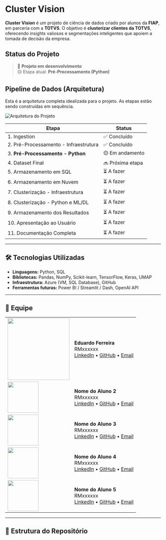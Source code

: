 # Cluster Vision

**Cluster Vision** é um projeto de ciência de dados criado por alunos da **FIAP**, em parceria com a **TOTVS**. O objetivo é **clusterizar clientes da TOTVS**, oferecendo insights valiosos e segmentações inteligentes que apoiem a tomada de decisão da empresa.

## Status do Projeto

> 🔧 **Projeto em desenvolvimento**  
> 🟡 Etapa atual: **Pré-Processamento (Python)**  

## Pipeline de Dados (Arquitetura)

Esta é a arquitetura completa idealizada para o projeto. As etapas estão sendo construídas em sequência.

![Arquitetura do Projeto](./Arquitetura_COMPLETA.drawio%20(1).png)

| Etapa                                      | Status        |
|-------------------------------------------|---------------|
| 1. Ingestion                              | ✅ Concluído   |
| 2. Pré-Processamento - Infraestrutura     | ✅ Concluído   |
| 3. **Pré-Processamento - Python**         | 🟡 Em andamento |
| 4. Dataset Final                          | 🔜 Próxima etapa |
| 5. Armazenamento em SQL                   | ⏳ A fazer     |
| 6. Armazenamento em Nuvem                 | ⏳ A fazer     |
| 7. Clusterização - Infraestrutura         | ⏳ A fazer     |
| 8. Clusterização - Python e ML/DL         | ⏳ A fazer     |
| 9. Armazenamento dos Resultados           | ⏳ A fazer     |
| 10. Apresentação ao Usuário               | ⏳ A fazer     |
| 11. Documentação Completa                 | ⏳ A fazer     |

---

## 🛠️ Tecnologias Utilizadas

- **Linguagens:** Python, SQL  
- **Bibliotecas:** Pandas, NumPy, Scikit-learn, TensorFlow, Keras, UMAP  
- **Infraestrutura:** Azure (VM, SQL Database), GitHub  
- **Ferramentas futuras:** Power BI / Streamlit / Dash, OpenAI API  

---

## 👥 Equipe

<table>
  <tr>
    <td><img src="https://media.licdn.com/dms/image/v2/D4D03AQHWMDpauqrANg/profile-displayphoto-shrink_800_800/B4DZZFQdM3GkAk-/0/1744918664353?e=1752710400&v=beta&t=zP1YBp-1Pp72XRX-Z2uQaGyHp1geTSWtKFHvq_oWUZg" width="200"/></td>
    <td>
      <strong>Eduardo Ferreira</strong><br>
      RMxxxxxx<br>
      <a href="https://www.linkedin.com/in/eduferreira447/">LinkedIn</a> • 
      <a href="https://github.com/SEU_GITHUB">GitHub</a> • 
      <a href="mailto:SEU_EMAIL@email.com">Email</a>
    </td>
  </tr>
  <tr>
    <td><img src="./fotos/aluno2.jpg" width="100"/></td>
    <td>
      <strong>Nome do Aluno 2</strong><br>
      RMxxxxxx<br>
      <a href="https://www.linkedin.com/in/ALUNO2_LINKEDIN">LinkedIn</a> • 
      <a href="https://github.com/ALUNO2_GITHUB">GitHub</a> • 
      <a href="mailto:ALUNO2_EMAIL@email.com">Email</a>
    </td>
  </tr>
  <tr>
    <td><img src="./fotos/aluno3.jpg" width="100"/></td>
    <td>
      <strong>Nome do Aluno 3</strong><br>
      RMxxxxxx<br>
      <a href="https://www.linkedin.com/in/ALUNO3_LINKEDIN">LinkedIn</a> • 
      <a href="https://github.com/ALUNO3_GITHUB">GitHub</a> • 
      <a href="mailto:ALUNO3_EMAIL@email.com">Email</a>
    </td>
  </tr>
  <tr>
    <td><img src="./fotos/aluno4.jpg" width="100"/></td>
    <td>
      <strong>Nome do Aluno 4</strong><br>
      RMxxxxxx<br>
      <a href="https://www.linkedin.com/in/ALUNO4_LINKEDIN">LinkedIn</a> • 
      <a href="https://github.com/ALUNO4_GITHUB">GitHub</a> • 
      <a href="mailto:ALUNO4_EMAIL@email.com">Email</a>
    </td>
  </tr>
  <tr>
    <td><img src="./fotos/aluno5.jpg" width="100"/></td>
    <td>
      <strong>Nome do Aluno 5</strong><br>
      RMxxxxxx<br>
      <a href="https://www.linkedin.com/in/ALUNO5_LINKEDIN">LinkedIn</a> • 
      <a href="https://github.com/ALUNO5_GITHUB">GitHub</a> • 
      <a href="mailto:ALUNO5_EMAIL@email.com">Email</a>
    </td>
  </tr>
</table>

---

## 📂 Estrutura do Repositório

